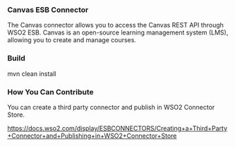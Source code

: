 ### Canvas ESB Connector

The Canvas connector allows you to access the Canvas REST API through WSO2 ESB.
Canvas is an open-source learning management system (LMS), allowing you to create and manage courses.

### Build

mvn clean install

### How You Can Contribute
You can create a third party connector and publish in WSO2 Connector Store.

https://docs.wso2.com/display/ESBCONNECTORS/Creating+a+Third+Party+Connector+and+Publishing+in+WSO2+Connector+Store
